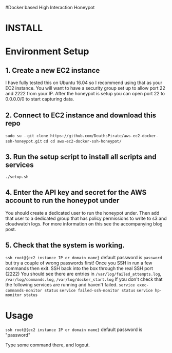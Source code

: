 #Docker based High Interaction Honeypot


INSTALL
=======

# Environment Setup

## 1. Create a new EC2 instance

   I have fully tested this on Ubuntu 16.04 so I recommend using that as your EC2 instance.
   You will want to have a security group set up to allow port 22 and 2222 from your IP.
   After the honeypot is setup you can open port 22 to 0.0.0.0/0 to start capturing data.

## 2. Connect to EC2 instance and download this repo

   `sudo su -`
   `git clone https://github.com/DeathsPirate/aws-ec2-docker-ssh-honeypot.git`
   `cd cd aws-ec2-docker-ssh-honeypot/`

## 3. Run the setup script to install all scripts and services

   `./setup.sh`

## 4. Enter the API key and secret for the AWS account to run the honeypot under

   You should create a dedicated user to run the honeypot under. Then add that user to a dedicated group that has policy permissions to write to s3 and cloudwatch logs.  For more information on this see the accompanying blog post.

## 5. Check that the system is working.

   `ssh root@{ec2 instance IP or domain name}` default password is `password` but try a couple of wrong passwords first!
   Once you SSH in run a few commands then exit.
   SSH back into the box through the real SSH port (2222) 
   You should see there are entries in `/var/log/failed_attempts.log`, `/var/log/commands.log`, `/var/log/docker_start.log`
   If you don't check that the following services are running and haven't failed.
   `service exec-commands-monitor status`
   `service failed-ssh-monitor status`
   `service hp-monitor status`
   
# Usage

`ssh root@{ec2 instance IP or domain name}` default password is "password"

Type some command there, and logout.


